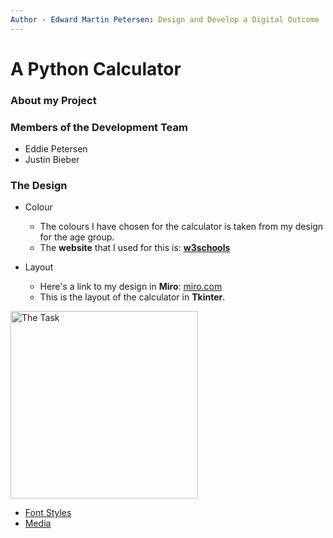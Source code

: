 ```yaml
---
Author - Edward Martin Petersen: Design and Develop a Digital Outcome
---
```





# A Python Calculator

### About my Project


### Members of the Development Team
- Eddie Petersen
- Justin Bieber

### The Design
* Colour
  * The colours I have chosen for the calculator is taken from my design for the age group.
  * The **website** that I used for this is: [**w3schools**](https://www.w3schools.com/colors/colors_picker.asp)
    
* Layout
  * Here's a link to my design in **Miro**: [miro.com](https://miro.com/app/board/uXjVPLluMV4=/) 
  * This is the layout of the calculator in **Tkinter**.


<a href="task"><image src="https://github.com/Rongotai-College/10DT-Python-Calculator/blob/main/images/calc_ss.jpg?raw=true" title="The Task" width=300>










* Font Styles
* Media

